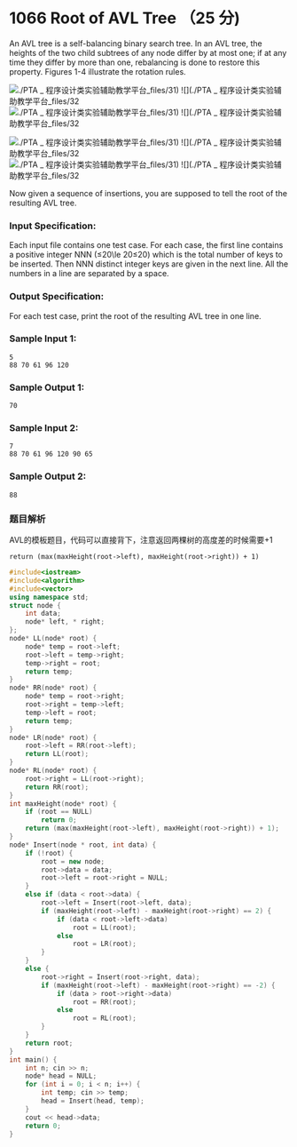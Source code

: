 # 1066 Root of AVL Tree （25 分)

An AVL tree is a self-balancing binary search tree. In an AVL tree, the heights of the two child subtrees of any node differ by at most one; if at any time they differ by more than one, rebalancing is done to restore this property. Figures 1-4 illustrate the rotation rules.

![./PTA _ 程序设计类实验辅助教学平台_files/31) ![](./PTA _ 程序设计类实验辅助教学平台_files/32](https://images.ptausercontent.com/31)
![./PTA _ 程序设计类实验辅助教学平台_files/31) ![](./PTA _ 程序设计类实验辅助教学平台_files/32](https://images.ptausercontent.com/32)

![./PTA _ 程序设计类实验辅助教学平台_files/31) ![](./PTA _ 程序设计类实验辅助教学平台_files/32](https://images.ptausercontent.com/33)
![./PTA _ 程序设计类实验辅助教学平台_files/31) ![](./PTA _ 程序设计类实验辅助教学平台_files/32](https://images.ptausercontent.com/34)

Now given a sequence of insertions, you are supposed to tell the root of the resulting AVL tree.

### Input Specification:

Each input file contains one test case. For each case, the first line contains a positive integer NNN (≤20\\le 20≤20) which is the total number of keys to be inserted. Then NNN distinct integer keys are given in the next line. All the numbers in a line are separated by a space.

### Output Specification:

For each test case, print the root of the resulting AVL tree in one line.

### Sample Input 1:

    5
    88 70 61 96 120
    

### Sample Output 1:

    70
    

### Sample Input 2:

    7
    88 70 61 96 120 90 65
    

### Sample Output 2:

    88

### 题目解析

AVL的模板题目，代码可以直接背下，注意返回两棵树的高度差的时候需要+1

`return (max(maxHeight(root->left), maxHeight(root->right)) + 1)`

```C++
#include<iostream>
#include<algorithm>
#include<vector>
using namespace std;
struct node {
	int data;
	node* left, * right;
};
node* LL(node* root) {
	node* temp = root->left;
	root->left = temp->right;
	temp->right = root;
	return temp;
}
node* RR(node* root) {
	node* temp = root->right;
	root->right = temp->left;
	temp->left = root;
	return temp;
}
node* LR(node* root) {
	root->left = RR(root->left);
	return LL(root);
}
node* RL(node* root) {
	root->right = LL(root->right);
	return RR(root);
}
int maxHeight(node* root) {
	if (root == NULL)
		return 0;
	return (max(maxHeight(root->left), maxHeight(root->right)) + 1);
}
node* Insert(node * root, int data) {
	if (!root) {
		root = new node;
		root->data = data;
		root->left = root->right = NULL;
	}
	else if (data < root->data) {
		root->left = Insert(root->left, data);
		if (maxHeight(root->left) - maxHeight(root->right) == 2) {
			if (data < root->left->data)
				root = LL(root);
			else
				root = LR(root);
		}
	}
	else {
		root->right = Insert(root->right, data);
		if (maxHeight(root->left) - maxHeight(root->right) == -2) {
			if (data > root->right->data)
				root = RR(root);
			else
				root = RL(root);
		}
	}
	return root;
}
int main() {
	int n; cin >> n;
	node* head = NULL;
	for (int i = 0; i < n; i++) {
		int temp; cin >> temp;
		head = Insert(head, temp);
	}
	cout << head->data;
	return 0;
}
```